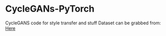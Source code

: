 # CycleGANs-PyTorch
CycleGANS code for style transfer and stuff
Dataset can be grabbed from: [Here](http://abhishekyana.ml/datasets/youngNold.zip)
